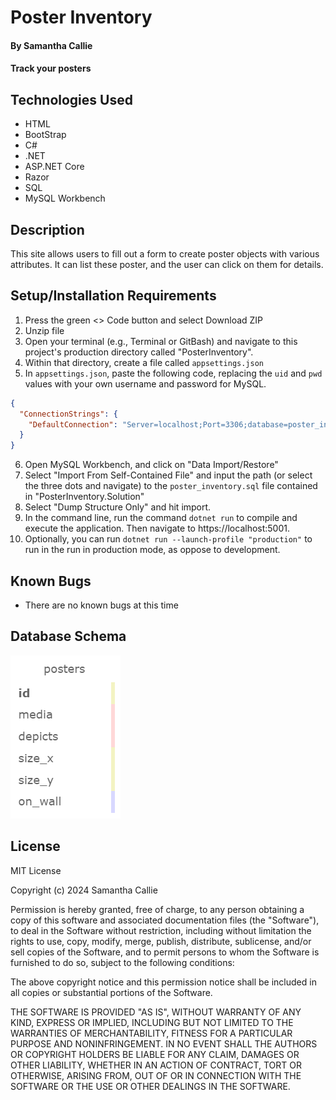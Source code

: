 # Poster Inventory

#### By **Samantha Callie**

#### Track your posters

## Technologies Used

* HTML
* BootStrap
* C#
* .NET
* ASP.NET Core
* Razor
* SQL
* MySQL Workbench

## Description

This site allows users to fill out a form to create poster objects with various attributes. It can list these poster, and the user can click on them for details.

## Setup/Installation Requirements

1. Press the green <> Code button and select Download ZIP
2. Unzip file
3. Open your terminal (e.g., Terminal or GitBash) and navigate to this project's production directory called "PosterInventory".
4. Within that directory, create a file called `appsettings.json`
5. In `appsettings.json`, paste the following code, replacing the `uid` and `pwd` values with your own username and password for MySQL.
```json
{
  "ConnectionStrings": {
    "DefaultConnection": "Server=localhost;Port=3306;database=poster_inventory;uid=YOUR_USERNAME;pwd=YOUR_PASSWORD;"
  }
}
```
6. Open MySQL Workbench, and click on "Data Import/Restore"
7. Select "Import From Self-Contained File" and input the path (or select the three dots and navigate) to the `poster_inventory.sql` file contained in "PosterInventory.Solution"
8. Select "Dump Structure Only" and hit import.
9. In the command line, run the command `dotnet run` to compile and execute the application. Then navigate to https://localhost:5001.
10. Optionally, you can run `dotnet run --launch-profile "production"` to run in the run in production mode, as oppose to development.

## Known Bugs

* There are no known bugs at this time

## Database Schema

![image of a table with properties 'id', 'media', 'depicts', 'size_x', 'siz_y', 'on_wall"](PosterInventory/wwwroot/img/image-1.png)

## License

MIT License

Copyright (c) 2024 Samantha Callie

Permission is hereby granted, free of charge, to any person obtaining a copy
of this software and associated documentation files (the "Software"), to deal
in the Software without restriction, including without limitation the rights
to use, copy, modify, merge, publish, distribute, sublicense, and/or sell
copies of the Software, and to permit persons to whom the Software is
furnished to do so, subject to the following conditions:

The above copyright notice and this permission notice shall be included in all
copies or substantial portions of the Software.

THE SOFTWARE IS PROVIDED "AS IS", WITHOUT WARRANTY OF ANY KIND, EXPRESS OR
IMPLIED, INCLUDING BUT NOT LIMITED TO THE WARRANTIES OF MERCHANTABILITY,
FITNESS FOR A PARTICULAR PURPOSE AND NONINFRINGEMENT. IN NO EVENT SHALL THE
AUTHORS OR COPYRIGHT HOLDERS BE LIABLE FOR ANY CLAIM, DAMAGES OR OTHER
LIABILITY, WHETHER IN AN ACTION OF CONTRACT, TORT OR OTHERWISE, ARISING FROM,
OUT OF OR IN CONNECTION WITH THE SOFTWARE OR THE USE OR OTHER DEALINGS IN THE
SOFTWARE.